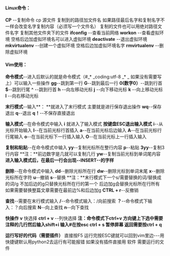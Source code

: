 #### Linux命令：

**CP** --复制命令 cp  源文件  复制到的路径加文件名  如果路径最后名字和复制名字不一样会改变名字复制内容（必须写一个文件名）  复制的文件也可以用绝对路径文件名字 复制其他文件夹下的文件
**ifconfig** --查看当前网络
**workon** --查看虚拟环境  空格后边加虚拟环境名可以进入虚拟环境
**deactivate** --退出虚拟环境
**mkvirtualenv** --创建一个虚拟环境  空格后边加虚拟环境名字
**rmvirtualenv** --删除虚拟环境


#### Vim使用：

**命令模式**--进入后默认的就是命令模式（#_* _coding:utf-8 _* _       如果没有需要写上）可以输入一些操作
**gg**--跳到第一行
**G**--跳到最后一行
**0(数字0）**--跳到行首
**$**--跳到行尾
**^** --跳到行首
**h** --向左移动光标
**j** --向下移动光标
**k** --向上移动光标
**l** --向右移动光标

**末行模式**--输入**： **就进入了末行模式 主要就是进行保存退出操作
**wq**--保存退出
**q**--退出       **q！**--不保存直接退出

**输入模式**--在命令模式中输入  **i**  就进入了输入模式
**按键盘ESC退出输入模式**
**i**--从光标开始输入
**I**--在当前光标行首插入
**a**--在当前光标后边输入
**A**--在当前光标行行尾输入
**o**--在当前光标下一行插入输入
**O**--在当前光标上一行插入输入

**复制和粘贴**--在命令模式中输入
**yy**--复制光标所在整行内容
**p**--粘贴
**3yy**--复制3行内容 **注：**前边数字是几就可以复制几行
**yw**--复制当前光标到单词尾内容
**进入输入模式后，在最后一行会出现--INSERT--的字样**

**删除**--在命令模式中输入
**dd**--删除光标所在行
**dw**--删除光标到单词末尾
**x**--删除光标所在字符
**u**--撤销
**s**--替换 **注：**末行模式下一个s/需要替换的词/替换成的词/g 不加后边的g只替换光标所在行的第一个  后边加g会替换光标所在行所有  如果需要替换整篇文章需要在最前边%和后边加g
**CTRL + r**--反撤销

**查找**--需要在末行模式输入
**/**--命令模式输入：/向前搜索
**？**--命令模式下输入：？向后搜索
**N**--向上查找
**n**--向下查找

**快操作**
**v** 快选择
**ctrl + v** --列快选择 **注：**命令模式下ctrl+v 方向键上下选中需要注释的几行然后输入shift+i 输入#在按esc
**ctrl + s** 暂停屏幕 返回需要按**ctrl + q**

**运行写好的代码（需要插件）**
直接按F5
运行完按ESC键就可以回到vim里边---用快捷键默认用python2去运行有可能报错
如果没有插件直接用    软件 需要运行的文件